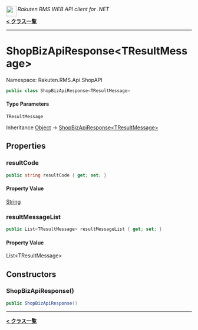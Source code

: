 <img align="left" style="height: 2em;" src="https://webservice.rakuten.co.jp/favicon.ico"><em>Rakuten RMS WEB API client for .NET</em>

[**< クラス一覧**](./)
- - -

# ShopBizApiResponse&lt;TResultMessage&gt;

Namespace: Rakuten.RMS.Api.ShopAPI

```csharp
public class ShopBizApiResponse<TResultMessage>
```

#### Type Parameters

`TResultMessage`<br>

Inheritance [Object](https://docs.microsoft.com/en-us/dotnet/api/system.object) → [ShopBizApiResponse&lt;TResultMessage&gt;](./rakuten.rms.api.shopapi.shopbizapiresponse-1)

## Properties

### <a id="properties-resultcode"/>**resultCode**

```csharp
public string resultCode { get; set; }
```

#### Property Value

[String](https://docs.microsoft.com/en-us/dotnet/api/system.string)<br>

### <a id="properties-resultmessagelist"/>**resultMessageList**

```csharp
public List<TResultMessage> resultMessageList { get; set; }
```

#### Property Value

List&lt;TResultMessage&gt;<br>

## Constructors

### <a id="constructors-.ctor"/>**ShopBizApiResponse()**

```csharp
public ShopBizApiResponse()
```


- - -
[**< クラス一覧**](./)
